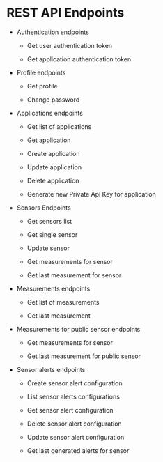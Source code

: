 # REST API Endpoints


* Authentication endpoints


    * Get user authentication token


    * Get application authentication token


* Profile endpoints


    * Get profile


    * Change password


* Applications endpoints


    * Get list of applications


    * Get application


    * Create application


    * Update application


    * Delete application


    * Generate new Private Api Key for application


* Sensors Endpoints


    * Get sensors list


    * Get single sensor


    * Update sensor


    * Get measurements for sensor


    * Get last measurement for sensor


* Measurements endpoints


    * Get list of measurements


    * Get last measurement


* Measurements for public sensor endpoints


    * Get measurements for sensor


    * Get last measurement for public sensor


* Sensor alerts endpoints


    * Create sensor alert configuration


    * List sensor alerts configurations


    * Get sensor alert configuration


    * Delete sensor alert configuration


    * Update sensor alert configuration


    * Get last generated alerts for sensor
